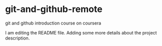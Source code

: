 # git-and-github-remote
git and github introduction course on coursera

I am editing the README file. Adding some more details about the project description.
